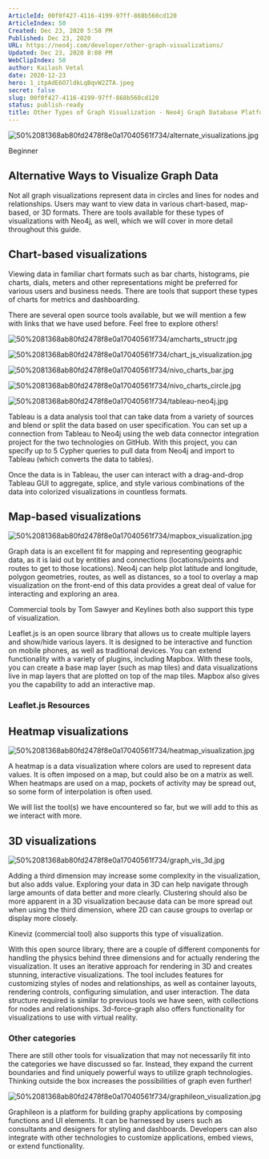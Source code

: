 ```yaml
---
ArticleId: 00f0f427-4116-4199-97ff-868b560cd120
ArticleIndex: 50
Created: Dec 23, 2020 5:58 PM
Published: Dec 23, 2020
URL: https://neo4j.com/developer/other-graph-visualizations/
Updated: Dec 23, 2020 8:08 PM
WebClipIndex: 50
author: Kailash Vetal
date: 2020-12-23
hero: 1_itpAdE6O7ldkLqBqvW2ZTA.jpeg
secret: false
slug: 00f0f427-4116-4199-97ff-868b560cd120
status: publish-ready
title: Other Types of Graph Visualization - Neo4j Graph Database Platform
---
```

![50%2081368ab80fd2478f8e0a17040561f734/alternate_visualizations.jpg](50%2081368ab80fd2478f8e0a17040561f734/alternate_visualizations.jpg)

Beginner

## Alternative Ways to Visualize Graph Data

Not all graph visualizations represent data in circles and lines for nodes and relationships. Users may want to view data in various chart-based, map-based, or 3D formats. There are tools available for these types of visualizations with Neo4j, as well, which we will cover in more detail throughout this guide.

## **Chart-based visualizations**

Viewing data in familiar chart formats such as bar charts, histograms, pie charts, dials, meters and other representations might be preferred for various users and business needs. There are tools that support these types of charts for metrics and dashboarding.

There are several open source tools available, but we will mention a few with links that we have used before. Feel free to explore others!

![50%2081368ab80fd2478f8e0a17040561f734/amcharts_structr.jpg](50%2081368ab80fd2478f8e0a17040561f734/amcharts_structr.jpg)

![50%2081368ab80fd2478f8e0a17040561f734/chart_js_visualization.jpg](50%2081368ab80fd2478f8e0a17040561f734/chart_js_visualization.jpg)

![50%2081368ab80fd2478f8e0a17040561f734/nivo_charts_bar.jpg](50%2081368ab80fd2478f8e0a17040561f734/nivo_charts_bar.jpg)

![50%2081368ab80fd2478f8e0a17040561f734/nivo_charts_circle.jpg](50%2081368ab80fd2478f8e0a17040561f734/nivo_charts_circle.jpg)

![50%2081368ab80fd2478f8e0a17040561f734/tableau-neo4j.jpg](50%2081368ab80fd2478f8e0a17040561f734/tableau-neo4j.jpg)

Tableau is a data analysis tool that can take data from a variety of sources and blend or split the data based on user specification. You can set up a connection from Tableau to Neo4j using the web data connector integration project for the two technologies on GitHub. With this project, you can specify up to 5 Cypher queries to pull data from Neo4j and import to Tableau (which converts the data to tables).

Once the data is in Tableau, the user can interact with a drag-and-drop Tableau GUI to aggregate, splice, and style various combinations of the data into colorized visualizations in countless formats.

## **Map-based visualizations**

![50%2081368ab80fd2478f8e0a17040561f734/mapbox_visualization.jpg](50%2081368ab80fd2478f8e0a17040561f734/mapbox_visualization.jpg)

Graph data is an excellent fit for mapping and representing geographic data, as it is laid out by entities and connections (locations/points and routes to get to those locations). Neo4j can help plot latitude and longitude, polygon geometries, routes, as well as distances, so a tool to overlay a map visualization on the front-end of this data provides a great deal of value for interacting and exploring an area.

Commercial tools by Tom Sawyer and Keylines both also support this type of visualization.

Leaflet.js is an open source library that allows us to create multiple layers and show/hide various layers. It is designed to be interactive and function on mobile phones, as well as traditional devices. You can extend functionality with a variety of plugins, including Mapbox. With these tools, you can create a base map layer (such as map tiles) and data visualizations live in map layers that are plotted on top of the map tiles. Mapbox also gives you the capability to add an interactive map.

### Leaflet.js Resources

## **Heatmap visualizations**

![50%2081368ab80fd2478f8e0a17040561f734/heatmap_visualization.jpg](50%2081368ab80fd2478f8e0a17040561f734/heatmap_visualization.jpg)

A heatmap is a data visualization where colors are used to represent data values. It is often imposed on a map, but could also be on a matrix as well. When heatmaps are used on a map, pockets of activity may be spread out, so some form of interpolation is often used.

We will list the tool(s) we have encountered so far, but we will add to this as we interact with more.

## **3D visualizations**

![50%2081368ab80fd2478f8e0a17040561f734/graph_vis_3d.jpg](50%2081368ab80fd2478f8e0a17040561f734/graph_vis_3d.jpg)

Adding a third dimension may increase some complexity in the visualization, but also adds value. Exploring your data in 3D can help navigate through large amounts of data better and more clearly. Clustering should also be more apparent in a 3D visualization because data can be more spread out when using the third dimension, where 2D can cause groups to overlap or display more closely.

Kineviz (commercial tool) also supports this type of visualization.

With this open source library, there are a couple of different components for handling the physics behind three dimensions and for actually rendering the visualization. It uses an iterative approach for rendering in 3D and creates stunning, interactive visualizations. The tool includes features for customizing styles of nodes and relationships, as well as container layouts, rendering controls, configuring simulation, and user interaction. The data structure required is similar to previous tools we have seen, with collections for nodes and relationships. 3d-force-graph also offers functionality for visualizations to use with virtual reality.

### **Other categories**

There are still other tools for visualization that may not necessarily fit into the categories we have discussed so far. Instead, they expand the current boundaries and find uniquely powerful ways to utilize graph technologies. Thinking outside the box increases the possibilities of graph even further!

![50%2081368ab80fd2478f8e0a17040561f734/graphileon_visualization.jpg](50%2081368ab80fd2478f8e0a17040561f734/graphileon_visualization.jpg)

Graphileon is a platform for building graphy applications by composing functions and UI elements. It can be harnessed by users such as consultants and designers for styling and dashboards. Developers can also integrate with other technologies to customize applications, embed views, or extend functionality.
